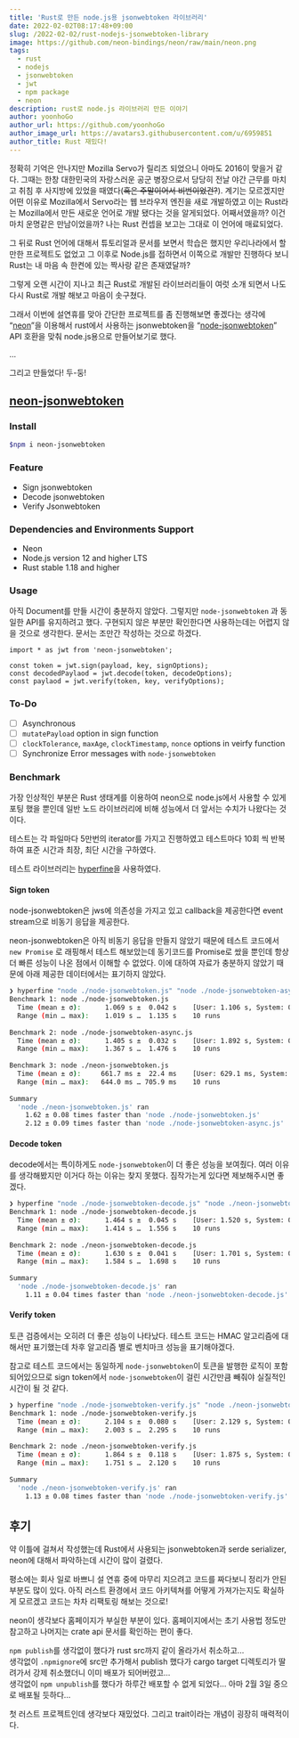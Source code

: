 ```yaml
---
title: 'Rust로 만든 node.js용 jsonwebtoken 라이브러리'
date: 2022-02-02T08:17:48+09:00
slug: /2022-02-02/rust-nodejs-jsonwebtoken-library
image: https://github.com/neon-bindings/neon/raw/main/neon.png
tags:
  - rust
  - nodejs
  - jsonwebtoken
  - jwt
  - npm package
  - neon
description: rust로 node.js 라이브러리 만든 이야기
author: yoonhoGo
author_url: https://github.com/yoonhoGo
author_image_url: https://avatars3.githubusercontent.com/u/6959851
author_title: Rust 재밌다!
---
```


정확히 기억은 안나지만 Mozilla Servo가 릴리즈 되었으니 아마도 2016이 맞을거 같다. 그때는 한창 대한민국의 자랑스러운 공군 병장으로서 당당히 전날 야간 근무를 마치고 취침 후 사지방에 있었을 때였다(~~혹은 주말이어서 비번이었건?~~). 계기는 모르겠지만 어떤 이유로 Mozilla에서 Servo라는 웹 브라우저 엔진을 새로 개발하였고 이는 Rust라는 Mozilla에서 만든 새로운 언어로 개발 됐다는 것을 알게되었다. 어째서였을까? 이건 마치 운명같은 만남이었을까? 나는 Rust 컨셉을 보고는 그대로 이 언어에 매료되었다.

<!--truncate-->

그 뒤로 Rust 언어에 대해서 튜토리얼과 문서를 보면서 학습은 했지만 우리나라에서 할만한 프로젝트도 없었고 그 이후로 Node.js를 접하면서 이쪽으로 개발만 진행하다 보니 Rust는 내 마음 속 한켠에 있는 짝사랑 같은 존재였달까?

그렇게 오랜 시간이 지나고 최근 Rust로 개발된 라이브러리들이 여럿 소개 되면서 나도 다시 Rust로 개발 해보고 마음이 솟구쳤다.

그래서 이번에 설연휴를 맞아 간단한 프로젝트를 좀 진행해보면 좋겠다는 생각에 “[neon](https://neon-bindings.com/)”을 이용해서 rust에서 사용하는 jsonwebtoken을 “[node-jsonwebtoken](https://github.com/auth0/node-jsonwebtoken)” API 호환을 맞춰 node.js용으로 만들어보기로 했다.

...

그리고 만들었다! 두-둥!

## [neon-jsonwebtoken](https://github.com/yoonhoGo/neon-jsonwebtoken)

### Install

```bash
$npm i neon-jsonwebtoken
```

### Feature

- Sign jsonwebtoken
- Decode jsonwebtoken
- Verify Jsonwebtoken

### Dependencies and Environments  Support

- Neon
- Node.js version 12 and higher LTS
- Rust stable 1.18 and higher

### Usage

아직 Document를 만들 시간이 충분하지 않았다. 그렇지만 `node-jsonwebtoken` 과 동일한 API를 유지하려고 했다. 구현되지 않은 부분만 확인한다면 사용하는데는 어렵지 않을 것으로 생각한다. 문서는 조만간 작성하는 것으로 하겠다.

```tsx
import * as jwt from 'neon-jsonwebtoken';

const token = jwt.sign(payload, key, signOptions);
const decodedPaylaod = jwt.decode(token, decodeOptions);
const paylaod = jwt.verify(token, key, verifyOptions);
```

### To-Do

- [ ]  Asynchronous
- [ ]  `mutatePayload` option in sign function
- [ ]  `clockTolerance`, `maxAge`, `clockTimestamp`, `nonce` options in veirfy function
- [ ]  Synchronize Error messages with `node-jsonwebtoken`

### Benchmark

가장 인상적인 부분은 Rust 생태계를 이용하여 neon으로 node.js에서 사용할 수 있게 포팅 했을 뿐인데 일반 노드 라이브러리에 비해 성능에서 더 앞서는 수치가 나왔다는 것이다.

테스트는 각 파일마다 5만번의 iterator를 가지고 진행하였고 테스트마다 10회 씩 반복하여 표준 시간과 최장, 최단 시간을 구하였다.

테스트 라이브러리는 [hyperfine](https://github.com/sharkdp/hyperfine)을 사용하였다.

#### Sign token

node-jsonwebtoken은 jws에 의존성을 가지고 있고 callback을 제공한다면 event stream으로 비동기 응답을 제공한다.

neon-jsonwebtoken은 아직 비동기 응답을 만들지 않았기 때문에 테스트 코드에서 `new Promise` 로 래핑해서 테스트 해보았는데 동기코드를 Promise로 쌌을 뿐인데 항상 더 빠른 성능이 나온 점에서 이해할 수 없었다. 이에 대하여 자료가 충분하지 않았기 때문에 아래 제공한 데이터에서는 표기하지 않았다.

```bash
❯ hyperfine "node ./node-jsonwebtoken.js" "node ./node-jsonwebtoken-async.js" "node ./neon-jsonwebtoken.js"
Benchmark 1: node ./node-jsonwebtoken.js
  Time (mean ± σ):      1.069 s ±  0.042 s    [User: 1.106 s, System: 0.074 s]
  Range (min … max):    1.019 s …  1.135 s    10 runs
 
Benchmark 2: node ./node-jsonwebtoken-async.js
  Time (mean ± σ):      1.405 s ±  0.032 s    [User: 1.892 s, System: 0.203 s]
  Range (min … max):    1.367 s …  1.476 s    10 runs
 
Benchmark 3: node ./neon-jsonwebtoken.js
  Time (mean ± σ):     661.7 ms ±  22.4 ms    [User: 629.1 ms, System: 52.1 ms]
  Range (min … max):   644.0 ms … 705.9 ms    10 runs
 
Summary
  'node ./neon-jsonwebtoken.js' ran
    1.62 ± 0.08 times faster than 'node ./node-jsonwebtoken.js'
    2.12 ± 0.09 times faster than 'node ./node-jsonwebtoken-async.js'
```

#### Decode token

decode에서는 특이하게도 `node-jsonwebtoken`이 더 좋은 성능을 보여줬다. 여러 이유를 생각해봤지만 이거다 하는 이유는 찾지 못했다. 짐작가는게 있다면 제보해주시면 좋겠다.

```bash
❯ hyperfine "node ./node-jsonwebtoken-decode.js" "node ./neon-jsonwebtoken-decode.js"                      
Benchmark 1: node ./node-jsonwebtoken-decode.js
  Time (mean ± σ):      1.464 s ±  0.045 s    [User: 1.520 s, System: 0.088 s]
  Range (min … max):    1.414 s …  1.556 s    10 runs
 
Benchmark 2: node ./neon-jsonwebtoken-decode.js
  Time (mean ± σ):      1.630 s ±  0.041 s    [User: 1.701 s, System: 0.088 s]
  Range (min … max):    1.584 s …  1.698 s    10 runs
 
Summary
  'node ./node-jsonwebtoken-decode.js' ran
    1.11 ± 0.04 times faster than 'node ./neon-jsonwebtoken-decode.js'
```

#### Verify token

토큰 검증에서는 오히려 더 좋은 성능이 나타났다. 테스트 코드는 HMAC 알고리즘에 대해서만 표기했는데 차후 알고리즘 별로 벤치마크 성능을 표기해야겠다.

참고로 테스트 코드에서는 동일하게 `node-jsonwebtoken`이 토큰을 발행한 로직이 포함 되어있으므로 sign token에서 `node-jsonwebtoken`이 걸린 시간만큼 빼줘야 실질적인 시간이 될 것 같다.

```bash
❯ hyperfine "node ./node-jsonwebtoken-verify.js" "node ./neon-jsonwebtoken-verify.js"
Benchmark 1: node ./node-jsonwebtoken-verify.js
  Time (mean ± σ):      2.104 s ±  0.080 s    [User: 2.129 s, System: 0.111 s]
  Range (min … max):    2.003 s …  2.295 s    10 runs
 
Benchmark 2: node ./neon-jsonwebtoken-verify.js
  Time (mean ± σ):      1.864 s ±  0.118 s    [User: 1.875 s, System: 0.104 s]
  Range (min … max):    1.751 s …  2.120 s    10 runs
 
Summary
  'node ./neon-jsonwebtoken-verify.js' ran
    1.13 ± 0.08 times faster than 'node ./node-jsonwebtoken-verify.js'
```

## 후기

약 이틀에 걸쳐서 작성했는데 Rust에서 사용되는 jsonwebtoken과 serde serializer, neon에 대해서 파악하는데 시간이 많이 걸렸다.

평소에는 회사 일로 바쁘니 설 연휴 중에 마무리 지으려고 코드를 짜다보니 정리가 안된 부분도 많이 있다. 아직 러스트 환경에서 코드 아키텍쳐를 어떻게 가져가는지도 확실하게 모르겠고 코드는 차차 리팩토링 해보는 것으로!

neon이 생각보다 홈페이지가 부실한 부분이 있다. 홈페이지에서는 초기 사용법 정도만 참고하고 나머지는 crate api 문서를 확인하는 편이 좋다.

`npm publish`를 생각없이 했다가 rust src까지 같이 올라가서 취소하고...<br />
생각없이 `.npmignore`에 src만 추가해서 publish 했다가 cargo target 디렉토리가 딸려가서 강제 취소했더니 이미 배포가 되어버렸고...<br />
생각없이 `npm unpublish`를 했다가 하루간 배포할 수 없게 되었다... 아마 2월 3일 중으로 배포될 듯하다...

첫 러스트 프로젝트인데 생각보다 재밌었다. 그리고 trait이라는 개념이 굉장히 매력적이다.